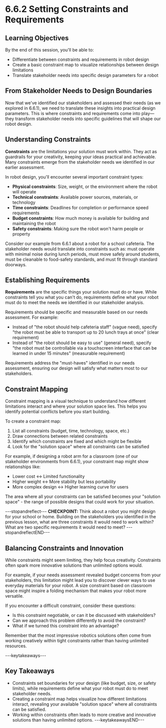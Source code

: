 # 6.6.2 Setting Constraints and Requirements

## Learning Objectives

By the end of this session, you'll be able to:

- Differentiate between constraints and requirements in robot design
- Create a basic constraint map to visualize relationships between design limitations
- Translate stakeholder needs into specific design parameters for a robot

## From Stakeholder Needs to Design Boundaries

Now that we've identified our stakeholders and assessed their needs (as we explored in 6.6.1), we need to translate these insights into practical design parameters. This is where constraints and requirements come into play—they transform stakeholder needs into specific guidelines that will shape our robot design.

## Understanding Constraints

**Constraints** are the limitations your solution must work within. They act as guardrails for your creativity, keeping your ideas practical and achievable. Many constraints emerge from the stakeholder needs we identified in our earlier assessment.

In robot design, you'll encounter several important constraint types:

- **Physical constraints**: Size, weight, or the environment where the robot will operate
- **Technical constraints**: Available power sources, materials, or technology
- **Time constraints**: Deadlines for completion or performance speed requirements
- **Budget constraints**: How much money is available for building and maintaining the robot
- **Safety constraints**: Making sure the robot won't harm people or property

Consider our example from 6.6.1 about a robot for a school cafeteria. The stakeholder needs would translate into constraints such as: must operate with minimal noise during lunch periods, must move safely around students, must be cleanable to food-safety standards, and must fit through standard doorways.

## Establishing Requirements

**Requirements** are the specific things your solution must do or have. While constraints tell you what you can't do, requirements define what your robot must do to meet the needs we identified in our stakeholder analysis.

Requirements should be specific and measurable based on our needs assessment. For example:

- Instead of "the robot should help cafeteria staff" (vague need), specify "the robot must be able to transport up to 20 lunch trays at once" (clear requirement)
- Instead of "the robot should be easy to use" (general need), specify "the robot must be controllable via a touchscreen interface that can be learned in under 15 minutes" (measurable requirement)

Requirements address the "must-haves" identified in our needs assessment, ensuring our design will satisfy what matters most to our stakeholders.

## Constraint Mapping

Constraint mapping is a visual technique to understand how different limitations interact and where your solution space lies. This helps you identify potential conflicts before you start building.

To create a constraint map:
1. List all constraints (budget, time, technology, space, etc.)
2. Draw connections between related constraints
3. Identify which constraints are fixed and which might be flexible
4. Look for the "solution space" where all constraints can be satisfied

For example, if designing a robot arm for a classroom (one of our stakeholder environments from 6.6.1), your constraint map might show relationships like:

- Lower cost ↔ Limited functionality
- Higher weight ↔ More stability but less portability
- More complex design ↔ Higher learning curve for users

The area where all your constraints can be satisfied becomes your "solution space" - the range of possible designs that could work for your situation.

---stopandreflect---
**CHECKPOINT:** Think about a robot you might design for your school or home. Building on the stakeholders you identified in the previous lesson, what are three constraints it would need to work within? What are two specific requirements it would need to meet?
---stopandreflectEND---

## Balancing Constraints and Innovation

While constraints might seem limiting, they help focus creativity. Constraints often spark more innovative solutions than unlimited options would.

For example, if your needs assessment revealed budget concerns from your stakeholders, this limitation might lead you to discover clever ways to use everyday materials for your robot. A size constraint based on classroom space might inspire a folding mechanism that makes your robot more versatile.

If you encounter a difficult constraint, consider these questions:

- Is this constraint negotiable, or can it be discussed with stakeholders?
- Can we approach this problem differently to avoid the constraint?
- What if we turned this constraint into an advantage?

Remember that the most impressive robotics solutions often come from working creatively within tight constraints rather than having unlimited resources.

---keytakeaways---
## Key Takeaways

- Constraints set boundaries for your design (like budget, size, or safety limits), while requirements define what your robot must do to meet stakeholder needs.
- Creating a constraint map helps visualize how different limitations interact, revealing your available "solution space" where all constraints can be satisfied.
- Working within constraints often leads to more creative and innovative solutions than having unlimited options.
---keytakeawaysEND---
